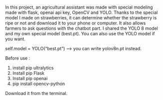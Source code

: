 In this project, an agricultural assistant was made with special modeling made with flask, openai api key, OpenCV and YOLO. Thanks to the special model I made on strawberries, it can determine whether the strawberry is ripe or not and download it to your phone or computer. 
It also allows farmers to ask questions with the chatbot part. I shared the YOLO 8 model and my own special model (best.pt). You can also use the YOLO model if you want. 

self.model = YOLO(“best.pt”) --> you can write yolov8n.pt instead.

Before use :

1) install pip ultralytics 
2) Install pip Flask
3) Install pip openai
4) pip install opencv-python

Download it from the terminal.


